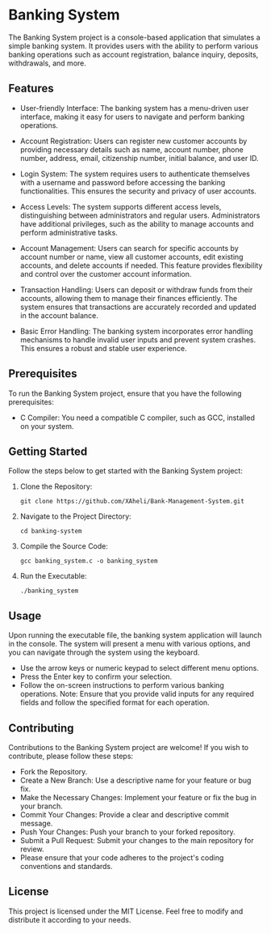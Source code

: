 # Banking System

The Banking System project is a console-based application that simulates a simple banking system. It provides users with the ability to perform various banking operations such as account registration, balance inquiry, deposits, withdrawals, and more.

## Features

- User-friendly Interface: The banking system has a menu-driven user interface, making it easy for users to navigate and perform banking operations.

- Account Registration: Users can register new customer accounts by providing necessary details such as name, account number, phone number, address, email, citizenship number, initial balance, and user ID.

- Login System: The system requires users to authenticate themselves with a username and password before accessing the banking functionalities. This ensures the security and privacy of user accounts.

- Access Levels: The system supports different access levels, distinguishing between administrators and regular users. Administrators have additional privileges, such as the ability to manage accounts and perform administrative tasks.

- Account Management: Users can search for specific accounts by account number or name, view all customer accounts, edit existing accounts, and delete accounts if needed. This feature provides flexibility and control over the customer account information.

- Transaction Handling: Users can deposit or withdraw funds from their accounts, allowing them to manage their finances efficiently. The system ensures that transactions are accurately recorded and updated in the account balance.

- Basic Error Handling: The banking system incorporates error handling mechanisms to handle invalid user inputs and prevent system crashes. This ensures a robust and stable user experience.

## Prerequisites

To run the Banking System project, ensure that you have the following prerequisites:

- C Compiler: You need a compatible C compiler, such as GCC, installed on your system.

## Getting Started

Follow the steps below to get started with the Banking System project:

1. Clone the Repository:

   ```shell
   git clone https://github.com/XAheli/Bank-Management-System.git

2. Navigate to the Project Directory:

   ```shell
   cd banking-system
   
3. Compile the Source Code:

   ```shell
   gcc banking_system.c -o banking_system

4. Run the Executable:

   ```shell
   ./banking_system
   
## Usage
Upon running the executable file, the banking system application will launch in the console. The system will present a menu with various options, and you can navigate through the system using the keyboard.

* Use the arrow keys or numeric keypad to select different menu options.
* Press the Enter key to confirm your selection.
* Follow the on-screen instructions to perform various banking operations.
Note: Ensure that you provide valid inputs for any required fields and follow the specified format for each operation.

## Contributing
Contributions to the Banking System project are welcome! If you wish to contribute, please follow these steps:

* Fork the Repository.
* Create a New Branch: Use a descriptive name for your feature or bug fix.
* Make the Necessary Changes: Implement your feature or fix the bug in your branch.
* Commit Your Changes: Provide a clear and descriptive commit message.
* Push Your Changes: Push your branch to your forked repository.
* Submit a Pull Request: Submit your changes to the main repository for review.
* Please ensure that your code adheres to the project's coding conventions and standards.

## License
This project is licensed under the MIT License. Feel free to modify and distribute it according to your needs.
